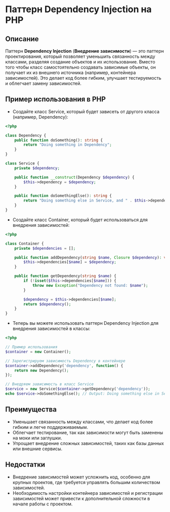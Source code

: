 # Паттерн Dependency Injection на PHP

## Описание

Паттерн **Dependency Injection** (**Внедрение зависимости**) — это паттерн проектирования, который позволяет уменьшить связанность между классами, разделяя создание объектов и их использование. Вместо того чтобы класс самостоятельно создавать зависимые объекты, он получает их из внешнего источника (например, контейнера зависимостей). Это делает код более гибким, улучшает тестируемость и облегчает замену зависимостей.

## Пример использования в PHP

* Создайте класс Service, который будет зависеть от другого класса (например, Dependency):
```php
<?php

class Dependency {
    public function doSomething(): string {
        return "Doing something in Dependency";
    }
}

class Service {
    private $dependency;

    public function __construct(Dependency $dependency) {
        $this->dependency = $dependency;
    }

    public function doSomethingElse(): string {
        return "Doing something else in Service, and " . $this->dependency->doSomething();
    }
}
```

* Создайте класс Container, который будет использоваться для внедрения зависимостей:
```php
<?php

class Container {
    private $dependencies = [];

    public function addDependency(string $name, Closure $dependency): void {
        $this->dependencies[$name] = $dependency;
    }

    public function getDependency(string $name) {
        if (!isset($this->dependencies[$name])) {
            throw new Exception("Dependency not found: $name");
        }

        $dependency = $this->dependencies[$name];
        return $dependency();
    }
}
```

* Теперь вы можете использовать паттерн Dependency Injection для внедрения зависимостей в классы:
```php
<?php

// Пример использования
$container = new Container();

// Зарегистрируем зависимость Dependency в контейнере
$container->addDependency('dependency', function() {
    return new Dependency();
});

// Внедряем зависимость в класс Service
$service = new Service($container->getDependency('dependency'));
echo $service->doSomethingElse(); // Output: Doing something else in Service, and Doing something in Dependency
```

## Преимущества

* Уменьшает связанность между классами, что делает код более гибким и легче поддерживаемым.
* Облегчает тестирование, так как зависимости могут быть заменены на моки или заглушки.
* Упрощает внедрение сложных зависимостей, таких как базы данных или внешние сервисы.

## Недостатки

* Внедрение зависимостей может усложнить код, особенно для крупных проектов, где требуется управлять большим количеством зависимостей.
* Необходимость настройки контейнера зависимостей и регистрации зависимостей может привести к дополнительной сложности в начале работы с проектом.
